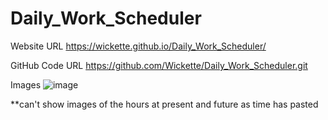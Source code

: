 # Daily_Work_Scheduler


<!-- GIVEN I am using a daily planner to create a schedule -->

<!-- WHEN I open the planner
THEN the current day is displayed at the top of the calendar
-completed

WHEN I scroll down
THEN I am presented with timeblocks for standard business hours
-completed

WHEN I view the timeblocks for that day
THEN each timeblock is color coded to indicate whether it is in the past, present, or future
  completed

WHEN I click into a timeblock
THEN I can enter an event
-completed

WHEN I click the save button for that timeblock
THEN the text for that event is saved in local storage
-not completed, cannot wrap my head around local storage


WHEN I refresh the page
THEN the saved events persist 
-the events still stay on the page if you refresh...
-->

Website URL
https://wickette.github.io/Daily_Work_Scheduler/

GitHub Code URL
https://github.com/Wickette/Daily_Work_Scheduler.git


Images
![image](https://user-images.githubusercontent.com/87992263/134825747-b8c04dff-49bd-4191-a11b-f94c746d1f2e.png)

**can't show images of the hours at present and future as time has pasted


